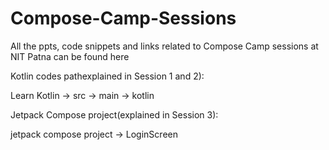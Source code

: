 # Compose-Camp-Sessions
All the ppts, code snippets and links related to Compose Camp sessions at NIT Patna can be found here

Kotlin codes pathexplained in Session 1 and 2):

Learn Kotlin -> src -> main -> kotlin

Jetpack Compose project(explained in Session 3):

jetpack compose project -> LoginScreen


